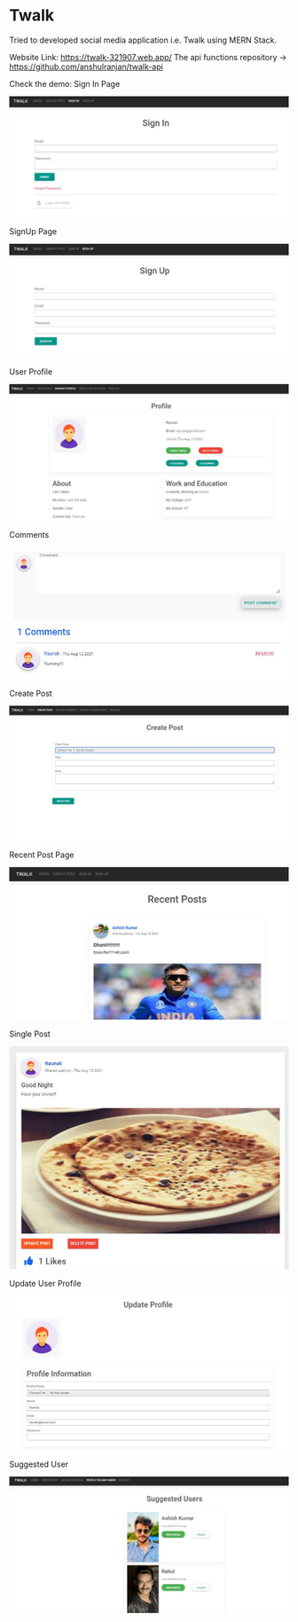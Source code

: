 # Twalk
Tried to developed social media application i.e. Twalk using MERN Stack.

Website Link: https://twalk-321907.web.app/
The api functions repository -> https://github.com/anshulranjan/twalk-api

Check the demo:
Sign In Page

![alt text](https://github.com/anshulranjan/Twalk/blob/main/images/signin.JPG?raw=true)

SignUp Page

![alt text](https://github.com/anshulranjan/Twalk/blob/main/images/signup.JPG?raw=true)

User Profile

![alt text](https://github.com/anshulranjan/Twalk/blob/main/images/profile.JPG?raw=true)

Comments

![alt text](https://github.com/anshulranjan/Twalk/blob/main/images/comment.JPG?raw=true)

Create Post

![alt text](https://github.com/anshulranjan/Twalk/blob/main/images/createpost.JPG?raw=true)

Recent Post Page

![alt text](https://github.com/anshulranjan/Twalk/blob/main/images/recentpost.JPG?raw=true)

Single Post

![alt text](https://github.com/anshulranjan/Twalk/blob/main/images/singlepost.JPG?raw=true)

Update User Profile

![alt text](https://github.com/anshulranjan/Twalk/blob/main/images/updateprofile.JPG?raw=true)

Suggested User

![alt text](https://github.com/anshulranjan/Twalk/blob/main/images/suggesteduser.JPG?raw=true)




